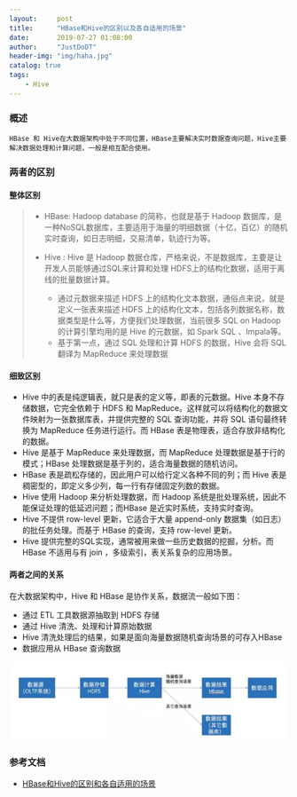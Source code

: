 ```yaml
---
layout:     post
title:      "HBase和Hive的区别以及各自适用的场景"
date:       2019-07-27 01:08:00
author:     "JustDoDT"
header-img: "img/haha.jpg"
catalog: true
tags:
    - Hive
---
```




### 概述

`HBase 和 Hive在大数据架构中处于不同位置，HBase主要解决实时数据查询问题，Hive主要解决数据处理和计算问题，一般是相互配合使用。`

### 两者的区别

#### 整体区别

> - HBase: Hadoop database 的简称，也就是基于 Hadoop 数据库，是一种NoSQL数据库，主要适用于海量的明细数据（十亿，百亿）的随机实时查询，如日志明细，交易清单，轨迹行为等。
>
> - Hive : Hive 是 Hadoop 数据仓库，严格来说，不是数据库，主要是让开发人员能够通过SQL来计算和处理 HDFS上的结构化数据，适用于离线的批量数据计算。
>   - 通过元数据来描述 HDFS 上的结构化文本数据，通俗点来说，就是定义一张表来描述 HDFS 上的结构化文本，包括各列数据名称，数据类型是什么等，方便我们处理数据，当前很多 SQL  on Hadoop 的计算引擎均用的是 Hive 的元数据，如 Spark SQL 、Impala等。
>   - 基于第一点，通过 SQL 处理和计算 HDFS 的数据，Hive 会将 SQL 翻译为 MapReduce 来处理数据



#### 细致区别

- Hive 中的表是纯逻辑表，就只是表的定义等，即表的元数据。Hive 本身不存储数据，它完全依赖于 HDFS 和 MapReduce。这样就可以将结构化的数据文件映射为一张数据库表，并提供完整的 SQL 查询功能，并将 SQL 语句最终转换为 MapReduce 任务进行运行。而 HBase 表是物理表，适合存放非结构化的数据。
- Hive 是基于 MapReduce 来处理数据，而 MapReduce 处理数据是基于行的模式；HBase 处理数据是基于列的，适合海量数据的随机访问。
- HBase 表是疏松存储的，因此用户可以给行定义各种不同的列；而 Hive 表是稠密型的，即定义多少列，每一行有存储固定列数的数据。
- Hive 使用 Hadoop 来分析处理数据，而 Hadoop 系统是批处理系统，因此不能保证处理的低延迟问题；而HBase 是近实时系统，支持实时查询。
- Hive 不提供 row-level 更新，它适合于大量 append-only 数据集（如日志）的批任务处理。而基于 HBase 的查询，支持 row-level 更新。
- Hive 提供完整的SQL实现，通常被用来做一些历史数据的挖掘，分析。而 HBase 不适用与有 join ，多级索引，表关系复杂的应用场景。



#### 两者之间的关系

在大数据架构中，Hive 和 HBase 是协作关系，数据流一般如下图：

- 通过 ETL 工具数据源抽取到 HDFS 存储
- 通过 Hive 清洗、处理和计算原始数据
- Hive 清洗处理后的结果，如果是面向海量数据随机查询场景的可存入HBase
- 数据应用从 HBase 查询数据



![hive](/img/hive/hive_hbase1.png)



### 参考文档

- [HBase和Hive的区别和各自适用的场景 ](https://mp.weixin.qq.com/s?__biz=MzU3MzgwNTU2Mg==&mid=2247484622&idx=1&sn=63941192b9f3f2afa6ff86e07c432834&chksm=fd3d425bca4acb4d0262ea694d05e5b3e465611119a1f333c52d89e67bab547a588b2927806d&mpshare=1&scene=1&srcid=0816mYypJZmnBZNFTccvUjYr&sharer_sharetime=1565974256447&sharer_shareid=b06878e51db3b013cb40e8c92ce415e1&key=66db761f362a769db54e570db9f3a59c2df55e4c098e6f6f09146836782f7d7fd1e5f1f8e1250fa0d68b396786259c4185c4db50b96f7715fb1c75285be18be6551a33e671dfe0170a8f640f8f4fd181&ascene=1&uin=MjE0NzU4NDAxNw%3D%3D&devicetype=Windows+10&version=62060841&lang=en&pass_ticket=G6JMGT2IOgDprTOpZO4oGaR6OJoo3Rjvf0RgqwCEzUZdY6djy1eAzrvDCpmgjn%2Bn)